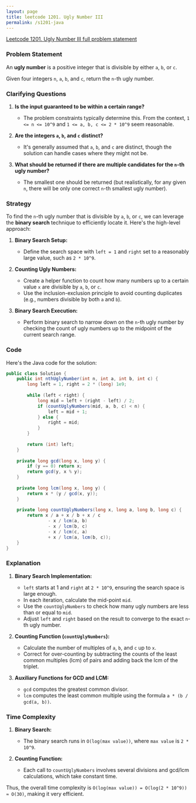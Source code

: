 ```yaml
---
layout: page
title: leetcode 1201. Ugly Number III
permalink: /s1201-java
---
```

[Leetcode 1201. Ugly Number III full problem statement](https://algoadvance.github.io/algoadvance/l1201)
### Problem Statement

An **ugly number** is a positive integer that is divisible by either `a`, `b`, or `c`.

Given four integers `n`, `a`, `b`, and `c`, return the `n`-th ugly number.

### Clarifying Questions

1. **Is the input guaranteed to be within a certain range?**
   - The problem constraints typically determine this. From the context, `1 <= n <= 10^9` and `1 <= a, b, c <= 2 * 10^9` seem reasonable.

2. **Are the integers `a`, `b`, and `c` distinct?**
   - It's generally assumed that `a`, `b`, and `c` are distinct, though the solution can handle cases where they might not be.

3. **What should be returned if there are multiple candidates for the `n`-th ugly number?**
   - The smallest one should be returned (but realistically, for any given `n`, there will be only one correct `n`-th smallest ugly number).

### Strategy

To find the `n`-th ugly number that is divisible by `a`, `b`, or `c`, we can leverage the **binary search** technique to efficiently locate it. Here's the high-level approach:

1. **Binary Search Setup:**
   - Define the search space with `left = 1` and `right` set to a reasonably large value, such as `2 * 10^9`.

2. **Counting Ugly Numbers:**
   - Create a helper function to count how many numbers up to a certain value `x` are divisible by `a`, `b`, or `c`.
   - Use the inclusion-exclusion principle to avoid counting duplicates (e.g., numbers divisible by both `a` and `b`).

3. **Binary Search Execution:**
   - Perform binary search to narrow down on the `n`-th ugly number by checking the count of ugly numbers up to the midpoint of the current search range.

### Code

Here's the Java code for the solution:

```java
public class Solution {
    public int nthUglyNumber(int n, int a, int b, int c) {
        long left = 1, right = 2 * (long) 1e9;
        
        while (left < right) {
            long mid = left + (right - left) / 2;
            if (countUglyNumbers(mid, a, b, c) < n) {
                left = mid + 1;
            } else {
                right = mid;
            }
        }
        
        return (int) left;
    }
    
    private long gcd(long x, long y) {
        if (y == 0) return x;
        return gcd(y, x % y);
    }
    
    private long lcm(long x, long y) {
        return x * (y / gcd(x, y));
    }
    
    private long countUglyNumbers(long x, long a, long b, long c) {
        return x / a + x / b + x / c 
                - x / lcm(a, b) 
                - x / lcm(b, c) 
                - x / lcm(c, a) 
                + x / lcm(a, lcm(b, c));
    }
}
```

### Explanation

1. **Binary Search Implementation:**
   - `left` starts at 1 and `right` at `2 * 10^9`, ensuring the search space is large enough.
   - In each iteration, calculate the mid-point `mid`.
   - Use the `countUglyNumbers` to check how many ugly numbers are less than or equal to `mid`.
   - Adjust `left` and `right` based on the result to converge to the exact `n`-th ugly number.

2. **Counting Function (`countUglyNumbers`):**
   - Calculate the number of multiples of `a`, `b`, and `c` up to `x`.
   - Correct for over-counting by subtracting the counts of the least common multiples (lcm) of pairs and adding back the lcm of the triplet.

3. **Auxiliary Functions for GCD and LCM:**
   - `gcd` computes the greatest common divisor.
   - `lcm` computes the least common multiple using the formula `a * (b / gcd(a, b))`.

### Time Complexity

1. **Binary Search:**
   - The binary search runs in `O(log(max value))`, where `max value` is `2 * 10^9`.

2. **Counting Function:**
   - Each call to `countUglyNumbers` involves several divisions and gcd/lcm calculations, which take constant time.

Thus, the overall time complexity is `O(log(max value)) = O(log(2 * 10^9)) ≈ O(30)`, making it very efficient.